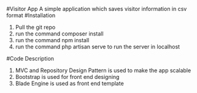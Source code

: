 #Visitor App
A simple application which saves visitor information in csv format
#Installation
 1) Pull the git repo
 2) run the command composer install
 3) run the command npm install 
 4) run the command php artisan serve to run the server in localhost
 
#Code Description
 1) MVC and Repository Design Pattern is used to make the app scalable
 2) Bootstrap is used for front end designing
 3) Blade Engine is used as front end template